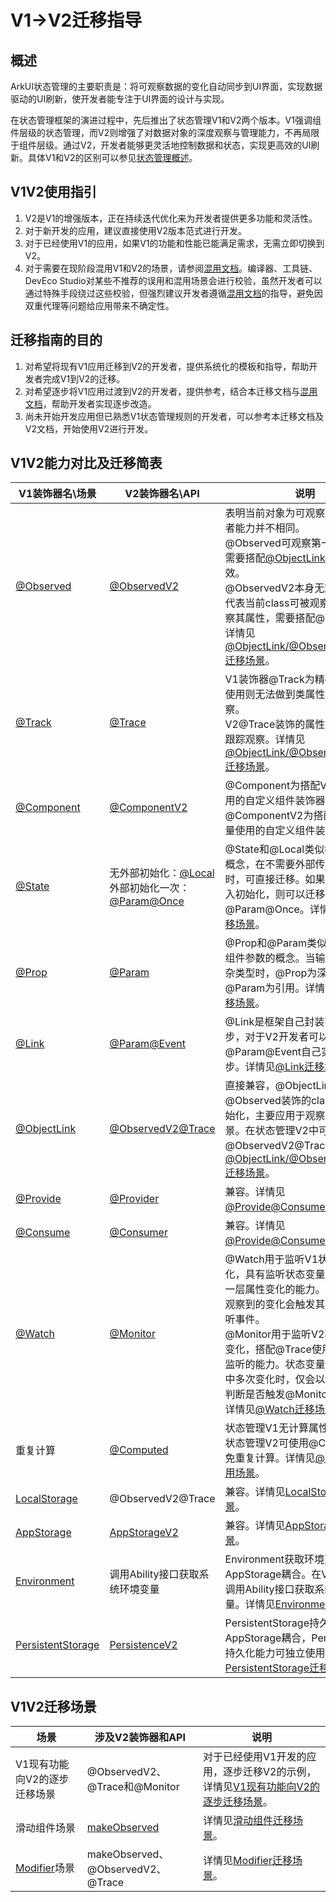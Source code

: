 # V1->V2迁移指导
<!--Kit: ArkUI-->
<!--Subsystem: ArkUI-->
<!--Owner: @katabanga-->
<!--Designer: @s10021109-->
<!--Tester: @TerryTsao-->
<!--Adviser: @zhang_yixin13-->

## 概述
ArkUI状态管理的主要职责是：将可观察数据的变化自动同步到UI界面，实现数据驱动的UI刷新，使开发者能专注于UI界面的设计与实现。

在状态管理框架的演进过程中，先后推出了状态管理V1和V2两个版本。V1强调组件层级的状态管理，而V2则增强了对数据对象的深度观察与管理能力，不再局限于组件层级。通过V2，开发者能够更灵活地控制数据和状态，实现更高效的UI刷新。具体V1和V2的区别可以参见[状态管理概述](./arkts-state-management-overview.md)。

## V1V2使用指引
1. V2是V1的增强版本，正在持续迭代优化来为开发者提供更多功能和灵活性。
2. 对于新开发的应用，建议直接使用V2版本范式进行开发。
3. 对于已经使用V1的应用，如果V1的功能和性能已能满足需求，无需立即切换到V2。
4. 对于需要在现阶段混用V1和V2的场景，请参阅[混用文档](./arkts-custom-component-mixed-scenarios.md)。编译器、工具链、DevEco Studio对某些不推荐的误用和混用场景会进行校验，虽然开发者可以通过特殊手段绕过这些校验，但强烈建议开发者遵循[混用文档](./arkts-custom-component-mixed-scenarios.md)的指导，避免因双重代理等问题给应用带来不确定性。

## 迁移指南的目的
1. 对希望将现有V1应用迁移到V2的开发者，提供系统化的模板和指导，帮助开发者完成V1到V2的迁移。
2. 对希望逐步将V1应用过渡到V2的开发者，提供参考，结合本迁移文档与[混用文档](./arkts-custom-component-mixed-scenarios.md)，帮助开发者实现逐步改造。
3. 尚未开始开发应用但已熟悉V1状态管理规则的开发者，可以参考本迁移文档及V2文档，开始使用V2进行开发。

## V1V2能力对比及迁移简表
| V1装饰器名\场景                | V2装饰器名\API                  | 说明 |
|------------------------|--------------------------|--------------------------|
| [\@Observed](./arkts-observed-and-objectlink.md)              | [\@ObservedV2](./arkts-new-observedV2-and-trace.md)              | 表明当前对象为可观察对象。但两者能力并不相同。 <br/>\@Observed可观察第一层的属性，需要搭配[\@ObjectLink](./arkts-observed-and-objectlink.md)使用才能生效。 <br/>\@ObservedV2本身无观察能力，仅代表当前class可被观察，如果要观察其属性，需要搭配\@Trace使用。详情见[\@ObjectLink/\@Observed/\@Track迁移场景](./arkts-v1-v2-migration-inner-class.md#objectlinkobservedtrack---observedv2trace)。  |
| [\@Track](./arkts-track.md)                 | [\@Trace](./arkts-new-observedV2-and-trace.md)               | V1装饰器\@Track为精确观察，不使用则无法做到类属性的精准观察。 <br/>V2\@Trace装饰的属性可以被精确跟踪观察。详情见[\@ObjectLink/\@Observed/\@Track迁移场景](./arkts-v1-v2-migration-inner-class.md#objectlinkobservedtrack---observedv2trace)。|
| [\@Component](./arkts-create-custom-components.md#component)             | [\@ComponentV2](./arkts-new-componentV2.md)             | \@Component为搭配V1状态变量使用的自定义组件装饰器。<br/>@ComponentV2为搭配V2状态变量使用的自定义组件装饰器。 |
|[\@State](./arkts-state.md)                 | 无外部初始化：[\@Local](./arkts-new-local.md)<br/>外部初始化一次：[\@Param](./arkts-new-param.md)[\@Once](./arkts-new-once.md) | \@State和\@Local类似都是数据源的概念，在不需要外部传入初始化时，可直接迁移。如果需要外部传入初始化，则可以迁移为\@Param\@Once。详情见[@State迁移场景](./arkts-v1-v2-migration-inner-component.md#state-local)。 |
| [\@Prop](./arkts-prop.md)                  | [\@Param](./arkts-new-param.md)                   | \@Prop和\@Param类似都是自定义组件参数的概念。当输入参数为复杂类型时，\@Prop为深拷贝，\@Param为引用。详情见[@Prop迁移场景](./arkts-v1-v2-migration-inner-component.md#prop---param)。 |
| [\@Link](./arkts-link.md)                  | [\@Param](./arkts-new-param.md)[\@Event](./arkts-new-event.md)    | \@Link是框架自己封装实现的双向同步，对于V2开发者可以通过@Param@Event自己实现双向同步。详情见[@Link迁移场景](./arkts-v1-v2-migration-inner-component.md#link---paramevent)。 |
| [\@ObjectLink](./arkts-observed-and-objectlink.md)           | [\@ObservedV2](./arkts-new-observedV2-and-trace.md)[\@Trace](./arkts-new-observedV2-and-trace.md)                   | 直接兼容，\@ObjectLink需要被@Observed装饰的class的实例初始化，主要应用于观察嵌套类场景。在状态管理V2中可以使用\@ObservedV2\@Trace。详情见[\@ObjectLink/\@Observed/\@Track迁移场景](./arkts-v1-v2-migration-inner-class.md#objectlinkobservedtrack---observedv2trace)。  |
| [\@Provide](./arkts-provide-and-consume.md)               | [\@Provider](./arkts-new-Provider-and-Consumer.md)                | 兼容。详情见[\@Provide\@Consume迁移场景](./arkts-v1-v2-migration-inner-component.md#provideconsume---providerconsumer)。 |
| [\@Consume](./arkts-provide-and-consume.md)               | [\@Consumer](./arkts-new-Provider-and-Consumer.md)                | 兼容。详情见[\@Provide\@Consume迁移场景](./arkts-v1-v2-migration-inner-component.md#provideconsume---providerconsumer)。 |
| [\@Watch](./arkts-watch.md)               | [\@Monitor](./arkts-new-monitor.md)                | \@Watch用于监听V1状态变量的变化，具有监听状态变量本身和其第一层属性变化的能力。状态变量可观察到的变化会触发其\@Watch监听事件。<br/>\@Monitor用于监听V2状态变量的变化，搭配\@Trace使用，可有深层监听的能力。状态变量在一次事件中多次变化时，仅会以最终的结果判断是否触发\@Monitor监听事件。详情见[\@Watch迁移场景](./arkts-v1-v2-migration-inner-component.md#watch---monitor)。 |
| 重复计算               | [\@Computed](./arkts-new-Computed.md)               |状态管理V1无计算属性相关能力，状态管理V2可使用\@Computed避免重复计算。详情见[@Computed使用场景](./arkts-v1-v2-migration-inner-component.md#computed)。|
| [LocalStorage](./arkts-localstorage.md)               | \@ObservedV2\@Trace   | 兼容。详情见[LocalStorage迁移场景](./arkts-v1-v2-migration-application-and-others.md#localstorage-observedv2trace)。 |
| [AppStorage](./arkts-appstorage.md)               | [AppStorageV2](./arkts-new-appstoragev2.md)   | 兼容。详情见[AppStorage迁移场景](./arkts-v1-v2-migration-application-and-others.md#appstorage-appstoragev2)。 |
| [Environment](./arkts-environment.md)       | 调用Ability接口获取系统环境变量   | Environment获取环境变量能力和AppStorage耦合。在V2中可直接调用Ability接口获取系统环境变量。详情见[Environment迁移场景](./arkts-v1-v2-migration-application-and-others.md#environment-调用ability接口直接获取系统环境变量)。 |
| [PersistentStorage](./arkts-persiststorage.md)     | [PersistenceV2](./arkts-new-persistencev2.md)   | PersistentStorage持久化能力和AppStorage耦合，PersistenceV2持久化能力可独立使用。详情见[PersistentStorage迁移场景](./arkts-v1-v2-migration-application-and-others.md#persistentstorage-persistencev2)。 |


## V1V2迁移场景
| 场景                | 涉及V2装饰器和API                  | 说明 |
|------------------------|--------------------------|--------------------------|
| V1现有功能向V2的逐步迁移场景      | \@ObservedV2、\@Trace和\@Monitor |对于已经使用V1开发的应用，逐步迁移V2的示例，详情见[V1现有功能向V2的逐步迁移场景](./arkts-v1-v2-migration-application-and-others.md#v1现有功能向v2的逐步迁移场景)。|
| 滑动组件场景      | [makeObserved](./arkts-new-makeObserved.md)|详情见[滑动组件迁移场景](./arkts-v1-v2-migration-application-and-others.md#滑动组件)。|
| [Modifier](../arkts-user-defined-modifier.md)场景     | makeObserved、\@ObservedV2、\@Trace|详情见[Modifier迁移场景](./arkts-v1-v2-migration-application-and-others.md#modifier)。|
